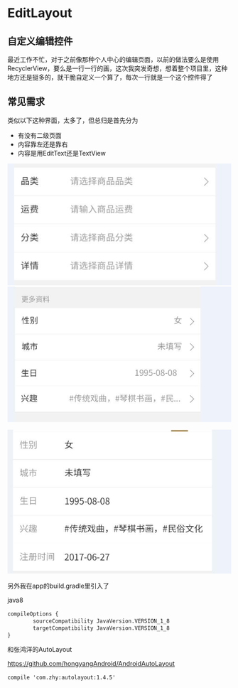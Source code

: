 # EditLayout

## 自定义编辑控件

最近工作不忙，对于之前像那种个人中心的编辑页面，以前的做法要么是使用RecyclerView，要么是一行一行的画，这次我突发奇想，想着整个项目里，这种地方还是挺多的，就干脆自定义一个算了，每次一行就是一个这个控件得了

## 常见需求

类似以下这种界面，太多了，但总归是首先分为

- 有没有二级页面
- 内容靠左还是靠右
- 内容是用EditText还是TextView

![image](https://raw.githubusercontent.com/Urwateryi/MarkDownPic/master/%E9%9C%80%E6%B1%82.jpg)
![image](https://raw.githubusercontent.com/Urwateryi/MarkDownPic/master/%E9%9C%80%E6%B1%822.jpg)

![image](https://raw.githubusercontent.com/Urwateryi/MarkDownPic/master/%E9%9C%80%E6%B1%823.jpg)

另外我在app的build.gradle里引入了

java8

```
compileOptions {
        sourceCompatibility JavaVersion.VERSION_1_8
        targetCompatibility JavaVersion.VERSION_1_8
}
```

和张鸿洋的AutoLayout

https://github.com/hongyangAndroid/AndroidAutoLayout

```
compile 'com.zhy:autolayout:1.4.5'
```